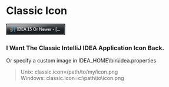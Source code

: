 # Classic Icon
![Screenshot](/win.png)
### I Want The Classic IntelliJ IDEA Application Icon Back.
Or specify a custom image in IDEA_HOME\bin\idea.properties
> Unix: classic.icon=/path/to/my/icon.png<br>
> Windows: classic.icon=c:\\path\\to\\icon.png
